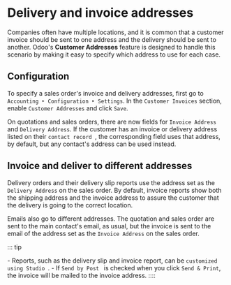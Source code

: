# Delivery and invoice addresses

Companies often have multiple locations, and it is common that a
customer invoice should be sent to one address and the delivery should
be sent to another. Odoo\'s **Customer Addresses** feature is designed
to handle this scenario by making it easy to specify which address to
use for each case.


## Configuration

To specify a sales order\'s invoice and delivery addresses, first go to
`Accounting
‣ Configuration ‣ Settings`.
In the `Customer Invoices` section,
enable `Customer Addresses` and click
`Save`.

On quotations and sales orders, there are now fields for
`Invoice Address` and
`Delivery Address`. If the customer
has an invoice or delivery address listed on their
`contact record `, the corresponding field uses that address, by default, but
any contact\'s address can be used instead.


## Invoice and deliver to different addresses

Delivery orders and their delivery slip reports use the address set as
the `Delivery
Address` on the sales order. By
default, invoice reports show both the shipping address and the invoice
address to assure the customer that the delivery is going to the correct
location.

Emails also go to different addresses. The quotation and sales order are
sent to the main contact\'s email, as usual, but the invoice is sent to
the email of the address set as the `Invoice Address` on the sales order.

::: tip

\- Reports, such as the delivery slip and invoice report, can be
`customized using Studio
`. - If
`Send by Post ` is checked when
you click `Send & Print`, the invoice
will be mailed to the invoice address.
::::
